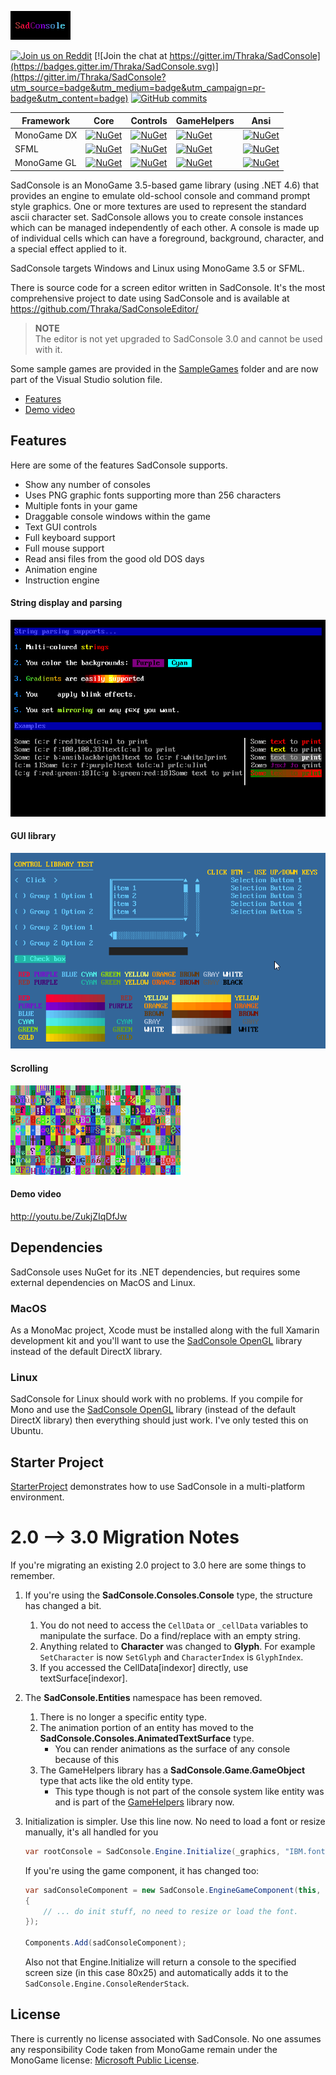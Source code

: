 ![SadConsole Logo](images/SadConsoleLogo.gif)

[![Join us on Reddit](https://img.shields.io/badge/reddit-SadConsole-red.svg)](http://reddit.com/r/sadconsole)
[![Join the chat at https://gitter.im/Thraka/SadConsole](https://badges.gitter.im/Thraka/SadConsole.svg)](https://gitter.im/Thraka/SadConsole?utm_source=badge&utm_medium=badge&utm_campaign=pr-badge&utm_content=badge)
[![GitHub commits](https://img.shields.io/github/commits-since/Thraka/SadConsole/V2.svg?maxAge=2592000)]()


| Framework | Core | Controls | GameHelpers | Ansi |
| --- | --- | --- | --- | --- |
| MonoGame DX | [![NuGet](https://img.shields.io/nuget/v/SadConsole.Core.svg)][dx-core] | [![NuGet](https://img.shields.io/nuget/v/SadConsole.Controls.svg)][dx-controls] | [![NuGet](https://img.shields.io/nuget/v/SadConsole.GameHelpers.svg)][dx-game] | [![NuGet](https://img.shields.io/nuget/v/SadConsole.Ansi.svg)][dx-ansi] |
| SFML | [![NuGet](https://img.shields.io/nuget/v/SadConsole.Core.SFML.svg)][sfml-core] | [![NuGet](https://img.shields.io/nuget/v/SadConsole.Controls.SFML.svg)][sfml-controls] | [![NuGet](https://img.shields.io/nuget/v/SadConsole.GameHelpers.SFML.svg)][sfml-game] | [![NuGet](https://img.shields.io/nuget/v/SadConsole.Ansi.SFML.svg)][sfml-ansi] |
| MonoGame GL | [![NuGet](https://img.shields.io/nuget/v/SadConsole.Core.MonoGameGL.svg)][gl-core] | [![NuGet](https://img.shields.io/nuget/v/SadConsole.Controls.MonoGameGL.svg)][gl-controls] | [![NuGet](https://img.shields.io/nuget/v/SadConsole.GameHelpers.MonoGameGL.svg)][gl-game] | [![NuGet](https://img.shields.io/nuget/v/SadConsole.Ansi.MonoGameGL.svg)][gl-ansi] |


SadConsole is an MonoGame 3.5-based game library (using .NET 4.6) that provides an engine to emulate old-school console and command prompt style graphics. One or more textures are used to represent the standard ascii character set. SadConsole allows you to create console instances which can be managed independently of each other. A console is made up of individual cells which can have a foreground, background, character, and a special effect applied to it. 

SadConsole targets Windows and Linux using MonoGame 3.5 or SFML.

There is source code for a screen editor written in SadConsole. It's the most comprehensive project to date using SadConsole and is available at https://github.com/Thraka/SadConsoleEditor/  

>**NOTE**  
>The editor is not yet upgraded to SadConsole 3.0 and cannot be used with it.

Some sample games are provided in the [SampleGames](https://github.com/Thraka/SadConsole/tree/master/SampleGames) folder and are now part of the Visual Studio solution file.

* [Features](#features)
* [Demo video](#demo-video)

## Features

Here are some of the features SadConsole supports.

* Show any number of consoles
* Uses PNG graphic fonts supporting more than 256 characters
* Multiple fonts in your game
* Draggable console windows within the game
* Text GUI controls
* Full keyboard support
* Full mouse support
* Read ansi files from the good old DOS days
* Animation engine
* Instruction engine

#### String display and parsing
![string pic](images/stringparseexample.gif)

#### GUI library
![GUI library pic](images/ui-example.gif)

#### Scrolling
![scrolling console](images/scrolling-example2.gif)

#### Demo video
http://youtu.be/ZukjZIqDfJw

## Dependencies
SadConsole uses NuGet for its .NET dependencies, but requires some external dependencies on MacOS and Linux.

### MacOS
As a MonoMac project, Xcode must be installed along with the full Xamarin development kit and you'll want to use the [SadConsole OpenGL](http://www.nuget.org/packages/SadConsole.Core.MonoGameGL/) library instead of the default DirectX library.

### Linux
SadConsole for Linux should work with no problems. If you compile for Mono and use the [SadConsole OpenGL](http://www.nuget.org/packages/SadConsole.Core.MonoGameGL/) library (instead of the default DirectX library) then everything should just work. I've only tested this on Ubuntu.

## Starter Project
[StarterProject](./StarterProject) demonstrates how to use SadConsole in a multi-platform environment.


# 2.0 --> 3.0 Migration Notes

If you're migrating an existing 2.0 project to 3.0 here are some things to remember.

1. If you're using the **SadConsole.Consoles.Console** type, the structure has changed a bit.
	1. You do not need to access the `CellData` or `_cellData` variables to manipulate the surface. Do a find/replace with an empty string.
	2. Anything related to **Character** was changed to **Glyph**. For example `SetCharacter` is now `SetGlyph` and `CharacterIndex` is `GlyphIndex`.
	3. If you accessed the CellData[indexor] directly, use textSurface[indexor].
2. The **SadConsole.Entities** namespace has been removed.
	1. There is no longer a specific entity type.
	2. The animation portion of an entity has moved to the **SadConsole.Consoles.AnimatedTextSurface** type.
		- You can render animations as the surface of any console because of this
	3. The GameHelpers library has a **SadConsole.Game.GameObject** type that acts like the old entity type.
		- This type though is not part of the console system like entity was and is part of the [GameHelpers][dx-game] library now.
3. Initialization is simpler. Use this line now. No need to load a font or resize manually, it's all handled for you
	
	```csharp
	var rootConsole = SadConsole.Engine.Initialize(_graphics, "IBM.font", 80, 25);
	```

	If you're using the game component, it has changed too:

	```csharp
	var sadConsoleComponent = new SadConsole.EngineGameComponent(this, graphics, "IBM.font", 80, 60, () =>
    {
		// ... do init stuff, no need to resize or load the font.
	});

	Components.Add(sadConsoleComponent);
	```

	Also not that Engine.Initialize will return a console to the specified screen size (in this case 80x25) and automatically adds it to the `SadConsole.Engine.ConsoleRenderStack`.


## License

There is currently no license associated with SadConsole. No one assumes any responsibility Code taken from MonoGame remain under the MonoGame license: [Microsoft Public License](https://opensource.org/licenses/MS-PL).

[dx-core]: http://www.nuget.org/packages/SadConsole.Core/
[dx-controls]: http://www.nuget.org/packages/SadConsole.Controls/
[dx-game]: http://www.nuget.org/packages/SadConsole.GameHelpers/
[dx-ansi]: http://www.nuget.org/packages/SadConsole.Ansi/

[sfml-core]: http://www.nuget.org/packages/SadConsole.Core.SFML/
[sfml-controls]: http://www.nuget.org/packages/SadConsole.Controls.SFML/
[sfml-game]: http://www.nuget.org/packages/SadConsole.GameHelpers.SFML/
[sfml-ansi]: http://www.nuget.org/packages/SadConsole.Ansi.SFML/

[gl-core]: http://www.nuget.org/packages/SadConsole.Core.MonoGameGL/
[gl-controls]: http://www.nuget.org/packages/SadConsole.Controls.MonoGameGL/
[gl-game]: http://www.nuget.org/packages/SadConsole.GameHelpers.MonoGameGL/
[gl-ansi]: http://www.nuget.org/packages/SadConsole.Ansi.MonoGameGL/
